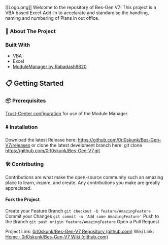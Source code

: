 
[[Logo.png]]
Welcome to the repository of Bes-Gen V7! This project is a VBA based Excel-Add-In to accelarate and standardise the handling, naming and numbering of Plans in out office.

### 🚀 About The Project

### Built With

- VBA
- Excel
- [ModuleManager by Rabadash8820](https://github.com/Rabadash8820/VbaModuleManager)

## 📋 Getting Started
### 📦 Prerequisites
[Trust-Center configuration](https://github.com/Rabadash8820/VbaModuleManager?tab=readme-ov-file#setup) for use of the Module Manager.
### ⬇️ Installation
Download the latest Release here: https://github.com/0rl0skunk/Bes-Gen-V7/releases
or clone the latest develpment branch here: git clone https://github.com/0rl0skunk/Bes-Gen-V7.git
### 🛠️ Contributing
Contributions are what make the open-source community such an amazing place to learn, inspire, and create. Any contributions you make are greatly appreciated.
#### Fork the Project
Create your Feature Branch `git checkout -b feature/AmazingFeature`
Commit your Changes `git commit -m 'Add some AmazingFeature'`
Push to the Branch `git push origin feature/AmazingFeature`
Open a Pull Request

Project Link: [0rl0skunk/Bes-Gen-V7 Repository (github.com)](https://github.com/0rl0skunk/Bes-Gen-V7)
Wiki Link: [Home · 0rl0skunk/Bes-Gen-V7 Wiki (github.com)](https://github.com/0rl0skunk/Bes-Gen-V7/wiki)